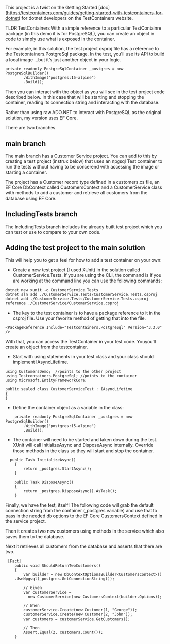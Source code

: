 This project is a twist on the Getting Started [doc] (https://testcontainers.com/guides/getting-started-with-testcontainers-for-dotnet) for dotnet developers on the TestContainers website.

TLDR TestContainers
With a simple reference to a particular TestContainre package (in this demo it is for PostgreSQL), you can create an object in code to simply use what is exposed in the container.

For example, in this solution, the test project csproj file has a reference to the Testcontainers.PostgreSql package. In the test, you'll use its API to build a local image  ...but it's just another object in your logic.

```
private readonly PostgreSqlContainer _postgres = new PostgreSqlBuilder()
        .WithImage("postgres:15-alpine")
        .Build();
```

Then you can interact with the object as you will see in the test project code described below. In this case that will be starting and stopping the container, reading its connection string and interacting with the database.

Rather than using raw ADO.NET to interact with PostgreSQL as the original solution, my version uses EF Core.



There are two branches.

## main branch ##
The main branch has a Customer Service project. You can add to this by creating a test project (instrux below) that uses an npgsql Test container to run the tests without having to be concerend with accessing the image or starting a container.

The project has a Customer record type defined in a customers.cs file, an EF Core DbContext called CustomersContext and a CustomerService class with methods to add a customer and retrieve all customers from the database using EF Core.

## IncludingTests branch ##
The IncludingTests branch includes the already built test project which you can test or use to compare to your own code.

## Adding the test project to the main solution ##
This will help you to get a feel for how to add a test container on your own:

* Create a new test project (I used XUnit) in the solution called CustomerService.Tests. If you are using the CLI, the command is
If you are working at the command line you can use the following commands:

```
dotnet new xunit -o CustomerService.Tests
dotnet sln add ./CustomerService.Tests/CustomerService.Tests.csproj  
dotnet add ./CustomerService.Tests/CustomerService.Tests.csproj reference ./CustomerService/CustomerService.csproj
```

* The key to the test container is to have a package reference to it in the csproj file. Use your favorite method of getting that into the file.

```
<PackageReference Include="Testcontainers.PostgreSql" Version="3.3.0" />
```
With that, you can access the TestContainer  in your test code. Youyou'll create an object from the testcontainer.

* Start with using statements in your test class and your class should implement IAsyncLifetime.

```
using CustomersDemo;  //points to the other project
using Testcontainers.PostgreSql; //points to the container
using Microsoft.EntityFrameworkCore;

public sealed class CustomerServiceTest : IAsyncLifetime
{
}

```

* Define the container object as a variable in the class:

```
    private readonly PostgreSqlContainer _postgres = new PostgreSqlBuilder()
        .WithImage("postgres:15-alpine")
        .Build();

```

* The container will need to be started and taken down during the test. XUnit will call InitializeAsync and DisposeAsync internally. Override those methods in the class so they will start and stop the container.

```
  public Task InitializeAsync()
    {
        return _postgres.StartAsync();
    }

    public Task DisposeAsync()
    {
        return _postgres.DisposeAsync().AsTask();
    }
```

Finally, we have the test, itself! The following code will grab the default connection string from the container (_postgres variable) and use that to pass in the needed db options to the EF Core CustomersContext defined in the service project.

Then it creates two new customers using methods in the service which also saves them to the database.

Next it retrieves all customers from the database and asserts that there are two.

```
 [Fact]
    public void ShouldReturnTwoCustomers()
    {
        var builder = new DbContextOptionsBuilder<CustomersContext>()
    .UseNpgsql(_postgres.GetConnectionString());

        // Given
        var customerService = 
          new CustomerService(new CustomersContext(builder.Options));

        // When
        customerService.Create(new Customer(1, "George"));
        customerService.Create(new Customer(2, "John"));
        var customers = customerService.GetCustomers();

        // Then
        Assert.Equal(2, customers.Count());
    }
```
